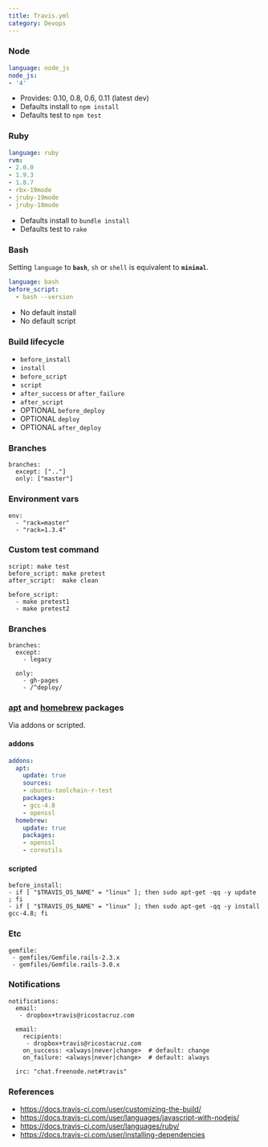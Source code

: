 ```yaml
---
title: Travis.yml
category: Devops
---
```


### Node

```yml
language: node_js
node_js:
- '4'
```

* Provides: 0.10, 0.8, 0.6, 0.11 (latest dev)
* Defaults install to `npm install`
* Defaults test to `npm test`

### Ruby

```yml
language: ruby
rvm:
- 2.0.0
- 1.9.3
- 1.8.7
- rbx-19mode
- jruby-19mode
- jruby-18mode
```

* Defaults install to `bundle install`
* Defaults test to `rake`

### Bash

Setting `language` to **`bash`**, `sh` or `shell` is equivalent to **`minimal`**.

```yaml
language: bash
before_script:
  - bash --version
```

 * No default install
 * No default script

### Build lifecycle

* `before_install`
* `install`
* `before_script`
* `script`
* `after_success` or `after_failure`
* `after_script`
* OPTIONAL `before_deploy`
* OPTIONAL `deploy`
* OPTIONAL `after_deploy`

### Branches

    branches:
      except: [".."]
      only: ["master"]

### Environment vars

    env:
      - "rack=master"
      - "rack=1.3.4"

### Custom test command

    script: make test
    before_script: make pretest
    after_script:  make clean

    before_script:
      - make pretest1
      - make pretest2

### Branches

    branches:
      except:
        - legacy

      only:
        - gh-pages
        - /^deploy/

### [apt] and [homebrew] packages

[apt]: <https://docs.travis-ci.com/user/installing-dependencies#installing-packages-with-the-apt-addon/>
[homebrew]: <https://docs.travis-ci.com/user/installing-dependencies/#installing-packages-on-macos>

Via addons or scripted.

#### addons

```yaml
addons:
  apt:
    update: true
    sources:
    - ubuntu-toolchain-r-test
    packages:
    - gcc-4.8
    - openssl
  homebrew:
    update: true
    packages:
    - openssl
    - coreutils
```

#### scripted

    before_install:
    - if [ "$TRAVIS_OS_NAME" = "linux" ]; then sudo apt-get -qq -y update         ; fi
    - if [ "$TRAVIS_OS_NAME" = "linux" ]; then sudo apt-get -qq -y install gcc-4.8; fi

### Etc

    gemfile:
     - gemfiles/Gemfile.rails-2.3.x
     - gemfiles/Gemfile.rails-3.0.x

### Notifications

    notifications:
      email:
       - dropbox+travis@ricostacruz.com

      email:
        recipients:
         - dropbox+travis@ricostacruz.com
        on_success: <always|never|change>  # default: change
        on_failure: <always|never|change>  # default: always

      irc: "chat.freenode.net#travis"

### References

 * <https://docs.travis-ci.com/user/customizing-the-build/>
 * <https://docs.travis-ci.com/user/languages/javascript-with-nodejs/>
 * <https://docs.travis-ci.com/user/languages/ruby/>
 * <https://docs.travis-ci.com/user/installing-dependencies>
